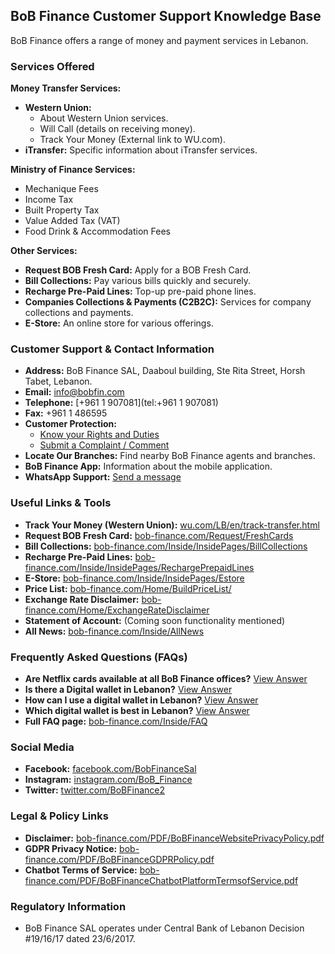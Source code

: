 ## BoB Finance Customer Support Knowledge Base

BoB Finance offers a range of money and payment services in Lebanon.

### Services Offered

**Money Transfer Services:**
*   **Western Union:**
    *   About Western Union services.
    *   Will Call (details on receiving money).
    *   Track Your Money (External link to WU.com).
*   **iTransfer:** Specific information about iTransfer services.

**Ministry of Finance Services:**
*   Mechanique Fees
*   Income Tax
*   Built Property Tax
*   Value Added Tax (VAT)
*   Food Drink & Accommodation Fees

**Other Services:**
*   **Request BOB Fresh Card:** Apply for a BOB Fresh Card.
*   **Bill Collections:** Pay various bills quickly and securely.
*   **Recharge Pre-Paid Lines:** Top-up pre-paid phone lines.
*   **Companies Collections & Payments (C2B2C):** Services for company collections and payments.
*   **E-Store:** An online store for various offerings.

### Customer Support & Contact Information

*   **Address:** BoB Finance SAL, Daaboul building, Ste Rita Street, Horsh Tabet, Lebanon.
*   **Email:** [info@bobfin.com](mailto:info@bobfin.com)
*   **Telephone:** [+961 1 907081](tel:+961 1 907081)
*   **Fax:** +961 1 486595
*   **Customer Protection:**
    *   [Know your Rights and Duties](https://www.bob-finance.com/Inside/RightsAndDuties)
    *   [Submit a Complaint / Comment](https://www.bob-finance.com/CustomerProtection/ComplaintAndCommentView)
*   **Locate Our Branches:** Find nearby BoB Finance agents and branches.
*   **BoB Finance App:** Information about the mobile application.
*   **WhatsApp Support:** [Send a message](https://api.whatsapp.com/send?phone=96181236424)

### Useful Links & Tools

*   **Track Your Money (Western Union):** [wu.com/LB/en/track-transfer.html](http://www.wu.com/LB/en/track-transfer.html)
*   **Request BOB Fresh Card:** [bob-finance.com/Request/FreshCards](https://www.bob-finance.com/Request/FreshCards)
*   **Bill Collections:** [bob-finance.com/Inside/InsidePages/BillCollections](https://www.bob-finance.com/Inside/InsidePages/BillCollections)
*   **Recharge Pre-Paid Lines:** [bob-finance.com/Inside/InsidePages/RechargePrepaidLines](https://www.bob-finance.com/Inside/InsidePages/RechargePrepaidLines)
*   **E-Store:** [bob-finance.com/Inside/InsidePages/Estore](https://www.bob-finance.com/Inside/InsidePages/Estore)
*   **Price List:** [bob-finance.com/Home/BuildPriceList/](https://www.bob-finance.com/Home/BuildPriceList/)
*   **Exchange Rate Disclaimer:** [bob-finance.com/Home/ExchangeRateDisclaimer](https://www.bob-finance.com/Home/ExchangeRateDisclaimer)
*   **Statement of Account:** (Coming soon functionality mentioned)
*   **All News:** [bob-finance.com/Inside/AllNews](https://www.bob-finance.com/Inside/AllNews)

### Frequently Asked Questions (FAQs)

*   **Are Netflix cards available at all BoB Finance offices?** [View Answer](https://www.bob-finance.com/Inside/FAQ/792817dd-5d5f-4703-8b16-632f355c716c)
*   **Is there a Digital wallet in Lebanon?** [View Answer](https://www.bob-finance.com/Inside/FAQ/63ea8c52-01c5-4925-a72f-2f3baa6dd372)
*   **How can I use a digital wallet in Lebanon?** [View Answer](https://www.bob-finance.com/Inside/FAQ/4c8c4a9c-bfb4-4585-98c1-c4cc29380a88)
*   **Which digital wallet is best in Lebanon?** [View Answer](https://www.bob-finance.com/Inside/FAQ/931816f9-05d4-4c2b-acdf-76abef14b05f)
*   **Full FAQ page:** [bob-finance.com/Inside/FAQ](https://www.bob-finance.com/Inside/FAQ)

### Social Media

*   **Facebook:** [facebook.com/BobFinanceSal](https://www.facebook.com/BobFinanceSal)
*   **Instagram:** [instagram.com/BoB_Finance](https://www.instagram.com/BoB_Finance)
*   **Twitter:** [twitter.com/BoBFinance2](https://twitter.com/BoBFinance2)

### Legal & Policy Links

*   **Disclaimer:** [bob-finance.com/PDF/BoBFinanceWebsitePrivacyPolicy.pdf](https://www.bob-finance.com/PDF/BoBFinanceWebsitePrivacyPolicy.pdf)
*   **GDPR Privacy Notice:** [bob-finance.com/PDF/BoBFinanceGDPRPolicy.pdf](https://www.bob-finance.com/PDF/BoBFinanceGDPRPolicy.pdf)
*   **Chatbot Terms of Service:** [bob-finance.com/PDF/BoBFinanceChatbotPlatformTermsofService.pdf](https://www.bob-finance.com/PDF/BoBFinanceChatbotPlatformTermsofService.pdf)

### Regulatory Information

*   BoB Finance SAL operates under Central Bank of Lebanon Decision #19/16/17 dated 23/6/2017.